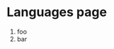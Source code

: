 ﻿<properties
	pageTitle="Languages"
	description="bla bla bla"
	slug="languages"
	keywords="css, html, javascript"
/>

# Languages page

1. foo
2. bar